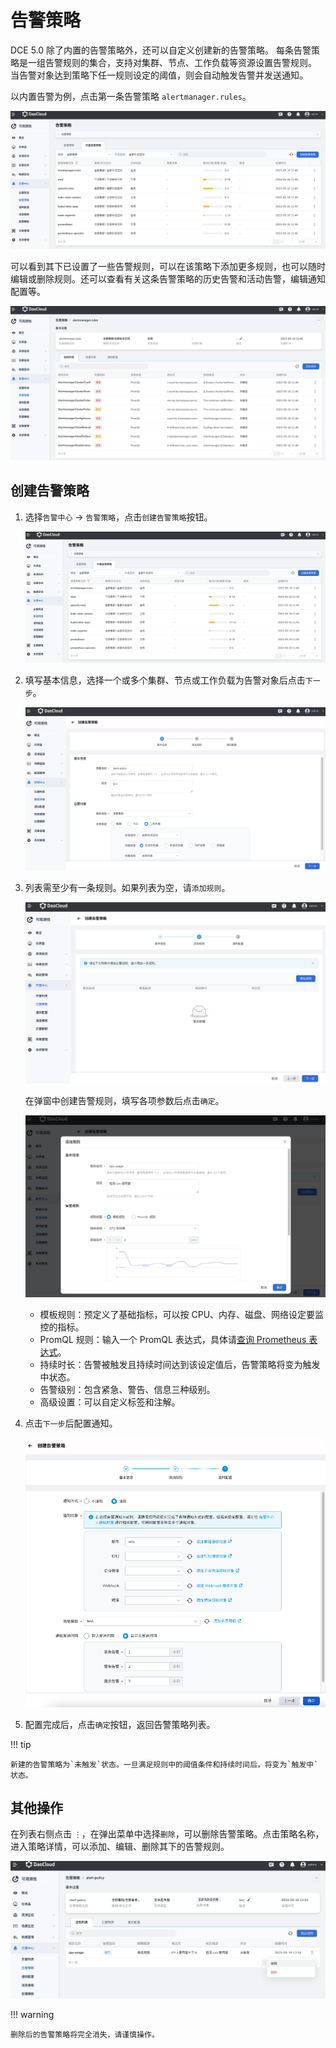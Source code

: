 # 告警策略

DCE 5.0 除了内置的告警策略外，还可以自定义创建新的告警策略。
每条告警策略是一组告警规则的集合，支持对集群、节点、工作负载等资源设置告警规则。
当告警对象达到策略下任一规则设定的阈值，则会自动触发告警并发送通知。

以内置告警为例，点击第一条告警策略 `alertmanager.rules`。

![告警策略](../../images/alert-policy01.png)

可以看到其下已设置了一些告警规则，可以在该策略下添加更多规则，也可以随时编辑或删除规则。还可以查看有关这条告警策略的历史告警和活动告警，编辑通知配置等。

![alertmanager.rules](../../images/alert-policy02.png)

## 创建告警策略

1. 选择`告警中心` -> `告警策略`，点击`创建告警策略`按钮。

    ![告警策略](../../images/alert-policy01.png)

1. 填写基本信息，选择一个或多个集群、节点或工作负载为告警对象后点击`下一步`。

    ![基本信息](../../images/alert-policy03.png)

1. 列表需至少有一条规则。如果列表为空，请`添加规则`。

    ![添加规则](../../images/alert-policy04.png)

    在弹窗中创建告警规则，填写各项参数后点击`确定`。

    ![创建规则](../../images/alert-policy05.png)

    - 模板规则：预定义了基础指标，可以按 CPU、内存、磁盘、网络设定要监控的指标。
    - PromQL 规则：输入一个 PromQL 表达式，具体请[查询 Prometheus 表达式](https://prometheus.io/docs/prometheus/latest/querying/basics/)。
    - 持续时长：告警被触发且持续时间达到该设定值后，告警策略将变为触发中状态。
    - 告警级别：包含紧急、警告、信息三种级别。
    - 高级设置：可以自定义标签和注解。

1. 点击`下一步`后配置通知。

    ![通知配置](../../images/alert-policy06.png)

1. 配置完成后，点击`确定`按钮，返回告警策略列表。

!!! tip

    新建的告警策略为`未触发`状态。一旦满足规则中的阈值条件和持续时间后，将变为`触发中`状态。

## 其他操作

在列表右侧点击 `⋮`，在弹出菜单中选择`删除`，可以删除告警策略。点击策略名称，进入策略详情，可以添加、编辑、删除其下的告警规则。

![告警规则](../../images/alert-policy07.png)

!!! warning

    删除后的告警策略将完全消失，请谨慎操作。
